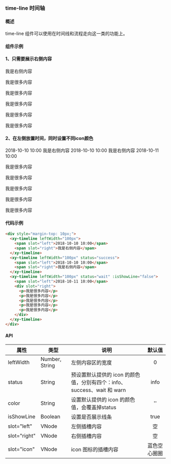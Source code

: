 ### time-line 时间轴

#### 概述
time-line 组件可以使用在时间线和流程走向这一类的功能上。

#### 组件示例

#### 1、只需要展示右侧内容

<div style="margin-top: 10px;">
  <antd-xy-timeline>
    <span slot="right">我是右侧内容</span>
  </antd-xy-timeline>
  <antd-xy-timeline>
    <div slot="right">
      <p>我是很多内容</p>
      <p>我是很多内容</p>
      <p>我是很多内容</p>
      <p>我是很多内容</p>
      <p>我是很多内容</p>
    </div>
  </antd-xy-timeline>
</div>

#### 2、在左侧放置时间，同时设置不同icon颜色

<div style="margin-top: 10px;">
  <antd-xy-timeline leftWidth="100px">
    <span slot="left">2018-10-10 10:00</span>
    <span slot="right">我是右侧内容</span>
  </antd-xy-timeline>
  <antd-xy-timeline leftWidth="100px" status="success">
    <span slot="left">2018-10-10 10:00</span>
    <span slot="right">我是右侧内容</span>
  </antd-xy-timeline>
  <antd-xy-timeline leftWidth="100px" status="wait" :isShowLine="false">
    <span slot="left">2018-10-11 10:00</span>
    <div slot="right">
      <p>我是很多内容</p>
      <p>我是很多内容</p>
      <p>我是很多内容</p>
      <p>我是很多内容</p>
      <p>我是很多内容</p>
    </div>
  </antd-xy-timeline>
</div>

#### 代码示例

```html
<div style="margin-top: 10px;">
  <xy-timeline leftWidth="100px">
    <span slot="left">2018-10-10 10:00</span>
    <span slot="right">我是右侧内容</span>
  </xy-timeline>
  <xy-timeline leftWidth="100px" status="success">
    <span slot="left">2018-10-10 10:00</span>
    <span slot="right">我是右侧内容</span>
  </xy-timeline>
  <xy-timeline leftWidth="100px" status="wait" :isShowLine="false">
    <span slot="left">2018-10-11 10:00</span>
    <div slot="right">
      <p>我是很多内容</p>
      <p>我是很多内容</p>
      <p>我是很多内容</p>
      <p>我是很多内容</p>
      <p>我是很多内容</p>
    </div>
  </xy-timeline>
</div>
```

#### API

| 属性 | 类型 | 说明 | 默认值 |
| ------ | ------| ------ | :------: |
| leftWidth | Number, String | 左侧内容区的宽度 | 0 |
| status | String | 预设置默认提供的 icon 的颜色值，分别有四个：info、success、wait 和 warn | info |
| color | String | 设置默认提供的 icon 的颜色值，会覆盖掉status | '' |
| isShowLine | Boolean | 设置是否展示线条 | true |
| slot="left" | VNode | 左侧插槽内容 | 空 |
| slot="right" | VNode | 右侧插槽内容 | 空 |
| slot="icon" | VNode | icon 图标的插槽内容 | 蓝色空心圈圈 |

